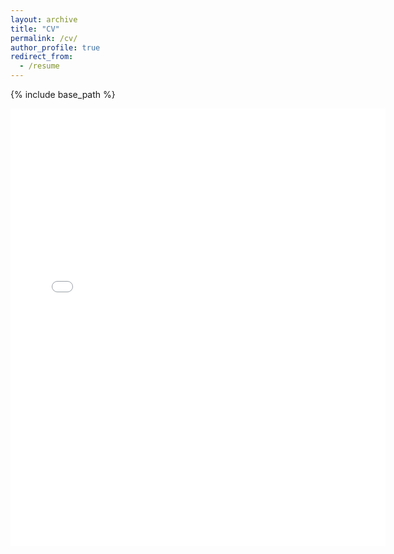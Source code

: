 ```yaml
---
layout: archive
title: "CV"
permalink: /cv/
author_profile: true
redirect_from:
  - /resume
---
```


{% include base_path %}

<embed src="{{ site.baseurl }}/files/CV_Guppy.pdf" width="600" height="700" type='application/pdf'> 
